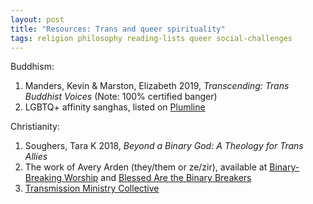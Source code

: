 ```yaml
---
layout: post
title: "Resources: Trans and queer spirituality"
tags: religion philosophy reading-lists queer social-challenges
---
```

Buddhism:
1. Manders, Kevin & Marston, Elizabeth 2019, *Transcending: Trans Buddhist Voices* (Note: 100% certified banger)
2. LGBTQ+ affinity sanghas, listed on [Plumline](https://www.plumline.org/)

Christianity:
1. Soughers, Tara K 2018, *Beyond a Binary God: A Theology for Trans Allies*
2. The work of Avery Arden (they/them or ze/zir), available at [Binary-Breaking Worship](https://binarybreakingworship.com/) and [Blessed Are the Binary Breakers](https://www.blessedarethebinarybreakers.com/)
3. [Transmission Ministry Collective](https://transmissionministry.com/)
